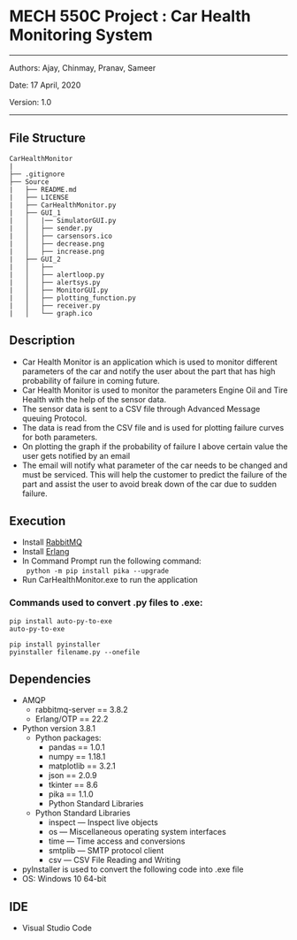 # MECH 550C Project : Car Health Monitoring System

---
Authors: Ajay, Chinmay, Pranav, Sameer

Date: 17 April, 2020

Version: 1.0

---

## File Structure

```
CarHealthMonitor
|
├── .gitignore
├── Source
|   ├── README.md
|   ├── LICENSE
|   ├── CarHealthMonitor.py
|   ├── GUI_1
|   │   |── SimulatorGUI.py
|   │   ├── sender.py
|   │   ├── carsensors.ico
|   │   ├── decrease.png
|   │   ├── increase.png
|   ├── GUI_2
|   │   ├── 
|   │   ├── alertloop.py
|   │   ├── alertsys.py
|   │   ├── MonitorGUI.py
|   │   ├── plotting_function.py
|   │   ├── receiver.py
|   │   └── graph.ico
```
## Description

- Car Health Monitor is an application which is used to monitor different parameters
of the car and notify the user about the part that has high probability of failure 
in coming future.
- Car Health Monitor is used to monitor the parameters Engine Oil and Tire Health with 
the help of the sensor data. 
- The sensor data is sent to a CSV file through Advanced Message queuing Protocol.
- The data is read from the CSV file and is used for plotting failure curves for both
parameters. 
- On plotting the graph if the probability of failure I above certain value the user gets
notified by an email
- The email will notify what parameter of the car needs to be changed and must be serviced.
This will help the customer to predict the failure of the part and assist the user to 
avoid break down of the car due to sudden failure.


## Execution
- Install [RabbitMQ](https://www.rabbitmq.com/download.html)
- Install [Erlang](https://www.erlang.org/downloads)
- In Command Prompt run the following command:  
``` python -m pip install pika --upgrade```
- Run CarHealthMonitor.exe to run the application


### Commands used to convert .py files to .exe:
```
pip install auto-py-to-exe
auto-py-to-exe

pip install pyinstaller
pyinstaller filename.py --onefile
```

## Dependencies
- AMQP
    - rabbitmq-server == 3.8.2
    - Erlang/OTP == 22.2
- Python version 3.8.1
    - Python packages:
        - pandas == 1.0.1
        - numpy == 1.18.1
        - matplotlib == 3.2.1
        - json == 2.0.9
        - tkinter == 8.6
        - pika == 1.1.0
        - Python Standard Libraries
    - Python Standard Libraries
        - inspect — Inspect live objects
        - os — Miscellaneous operating system interfaces
        - time — Time access and conversions
        - smtplib — SMTP protocol client
        - csv — CSV File Reading and Writing
- pyInstaller is used to convert the following code into .exe file
- OS: Windows 10 64-bit

## IDE

- Visual Studio Code

